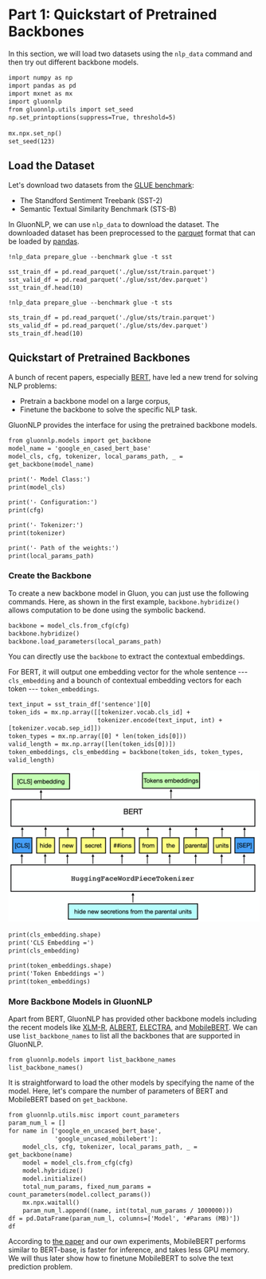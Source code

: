 # Part 1: Quickstart of Pretrained Backbones

In this section, we will load two datasets using the `nlp_data` command and then try out different backbone models.


```{.python .input}
import numpy as np
import pandas as pd
import mxnet as mx
import gluonnlp
from gluonnlp.utils import set_seed
np.set_printoptions(suppress=True, threshold=5)

mx.npx.set_np()
set_seed(123)
```

## Load the Dataset

Let's download two datasets from the [GLUE benchmark](https://gluebenchmark.com/):
- The Standford Sentiment Treebank (SST-2)
- Semantic Textual Similarity Benchmark (STS-B)

In GluonNLP, we can use `nlp_data` to download the dataset. The downloaded dataset has been preprocessed to the [parquet](https://parquet.apache.org/) format that can be loaded by [pandas](https://pandas.pydata.org/).


```shell
!nlp_data prepare_glue --benchmark glue -t sst
```


```{.python .input}
sst_train_df = pd.read_parquet('./glue/sst/train.parquet')
sst_valid_df = pd.read_parquet('./glue/sst/dev.parquet')
sst_train_df.head(10)
```


```shell
!nlp_data prepare_glue --benchmark glue -t sts
```


```{.python .input}
sts_train_df = pd.read_parquet('./glue/sts/train.parquet')
sts_valid_df = pd.read_parquet('./glue/sts/dev.parquet')
sts_train_df.head(10)
```

## Quickstart of Pretrained Backbones

A bunch of recent papers, especially [BERT](https://arxiv.org/pdf/1810.04805.pdf), have led a new trend for solving NLP problems:
- Pretrain a backbone model on a large corpus,
- Finetune the backbone to solve the specific NLP task.

GluonNLP provides the interface for using the pretrained backbone models.


```{.python .input}
from gluonnlp.models import get_backbone
model_name = 'google_en_cased_bert_base'
model_cls, cfg, tokenizer, local_params_path, _ = get_backbone(model_name)
```


```{.python .input}
print('- Model Class:')
print(model_cls)
```


```{.python .input}
print('- Configuration:')
print(cfg)
```


```{.python .input}
print('- Tokenizer:')
print(tokenizer)
```


```{.python .input}
print('- Path of the weights:')
print(local_params_path)
```

### Create the Backbone

To create a new backbone model in Gluon, you can just use the following commands. Here, as shown in the first example, `backbone.hybridize()` allows computation to be done using the symbolic backend.


```{.python .input}
backbone = model_cls.from_cfg(cfg)
backbone.hybridize()
backbone.load_parameters(local_params_path)
```

You can directly use the `backbone` to extract the contextual embeddings.

For BERT, it will output one embedding vector for the whole sentence --- `cls_embedding` and a bounch of contextual embedding vectors for each token --- `token_embeddings`.


```{.python .input}
text_input = sst_train_df['sentence'][0]
token_ids = mx.np.array([[tokenizer.vocab.cls_id] +
                         tokenizer.encode(text_input, int) + [tokenizer.vocab.sep_id]])
token_types = mx.np.array([0] * len(token_ids[0]))
valid_length = mx.np.array([len(token_ids[0])])
token_embeddings, cls_embedding = backbone(token_ids, token_types, valid_length)
```

<center><img src="../../_img/bert_illustration.png" alt="bert_illustration" style="width: 600px;"/></center>


```{.python .input}
print(cls_embedding.shape)
print('CLS Embedding =')
print(cls_embedding)
```


```{.python .input}
print(token_embeddings.shape)
print('Token Embeddings =')
print(token_embeddings)
```

### More Backbone Models in GluonNLP

Apart from BERT, GluonNLP has provided other backbone models including the recent models like [XLM-R](https://arxiv.org/pdf/1911.02116.pdf), [ALBERT](https://arxiv.org/pdf/1909.11942.pdf), [ELECTRA](https://openreview.net/pdf?id=r1xMH1BtvB), and [MobileBERT](https://arxiv.org/pdf/2004.02984.pdf). We can use `list_backbone_names` to list all the backbones that are supported in GluonNLP.


```{.python .input}
from gluonnlp.models import list_backbone_names
list_backbone_names()
```

It is straightforward to load the other models by specifying the name of the model. Here, let's compare the number of parameters of BERT and MobileBERT based on `get_backbone`.


```{.python .input}
from gluonnlp.utils.misc import count_parameters
param_num_l = []
for name in ['google_en_uncased_bert_base',
             'google_uncased_mobilebert']:
    model_cls, cfg, tokenizer, local_params_path, _ = get_backbone(name)
    model = model_cls.from_cfg(cfg)
    model.hybridize()
    model.initialize()
    total_num_params, fixed_num_params = count_parameters(model.collect_params())
    mx.npx.waitall()
    param_num_l.append((name, int(total_num_params / 1000000)))
df = pd.DataFrame(param_num_l, columns=['Model', '#Params (MB)'])
df
```

According to [the paper](https://arxiv.org/pdf/2004.02984.pdf) and our own experiments, MobileBERT performs similar to BERT-base, is faster for inference, and takes less GPU memory. We will thus later show how to finetune MobileBERT to solve the text prediction problem.
